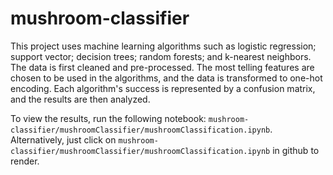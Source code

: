 # mushroom-classifier

This project uses machine learning algorithms such as logistic regression; support vector; decision trees; random forests; and k-nearest neighbors.
The data is first cleaned and pre-processed. The most telling features are chosen to be used in the algorithms, and the data is transformed to one-hot encoding.
Each algorithm's success is represented by a confusion matrix, and the results are then analyzed.

To view the results, run the following notebook: `mushroom-classifier/mushroomClassifier/mushroomClassification.ipynb`.
Alternatively, just click on `mushroom-classifier/mushroomClassifier/mushroomClassification.ipynb` in github to render.
